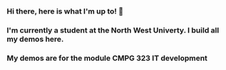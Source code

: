 ### Hi there, here is what I'm up to! 👋
### I'm currently a student at the North West Univerty. I build all my demos here.
### My demos are for the module CMPG 323 IT development
<!--
**Tlloyd072/Tlloyd072** is a ✨ _special_ ✨ repository because its `README.md` (this file) appears on your GitHub profile.


